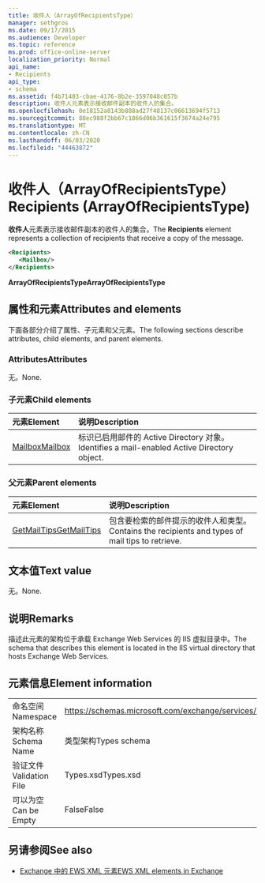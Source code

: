 ```yaml
---
title: 收件人（ArrayOfRecipientsType）
manager: sethgros
ms.date: 09/17/2015
ms.audience: Developer
ms.topic: reference
ms.prod: office-online-server
localization_priority: Normal
api_name:
- Recipients
api_type:
- schema
ms.assetid: f4b71403-cbae-4176-8b2e-3597048c057b
description: 收件人元素表示接收邮件副本的收件人的集合。
ms.openlocfilehash: 0e18152a8143b888ad27f48137c06613694f5713
ms.sourcegitcommit: 88ec988f2bb67c1866d06b361615f3674a24e795
ms.translationtype: MT
ms.contentlocale: zh-CN
ms.lasthandoff: 06/03/2020
ms.locfileid: "44463872"
---
```

# <a name="recipients-arrayofrecipientstype"></a><span data-ttu-id="e0819-103">收件人（ArrayOfRecipientsType）</span><span class="sxs-lookup"><span data-stu-id="e0819-103">Recipients (ArrayOfRecipientsType)</span></span>

<span data-ttu-id="e0819-104">**收件人**元素表示接收邮件副本的收件人的集合。</span><span class="sxs-lookup"><span data-stu-id="e0819-104">The **Recipients** element represents a collection of recipients that receive a copy of the message.</span></span> 
  
```XML
<Recipients>
   <Mailbox/>
</Recipients>
```

 <span data-ttu-id="e0819-105">**ArrayOfRecipientsType**</span><span class="sxs-lookup"><span data-stu-id="e0819-105">**ArrayOfRecipientsType**</span></span>
## <a name="attributes-and-elements"></a><span data-ttu-id="e0819-106">属性和元素</span><span class="sxs-lookup"><span data-stu-id="e0819-106">Attributes and elements</span></span>

<span data-ttu-id="e0819-107">下面各部分介绍了属性、子元素和父元素。</span><span class="sxs-lookup"><span data-stu-id="e0819-107">The following sections describe attributes, child elements, and parent elements.</span></span>
  
### <a name="attributes"></a><span data-ttu-id="e0819-108">Attributes</span><span class="sxs-lookup"><span data-stu-id="e0819-108">Attributes</span></span>

<span data-ttu-id="e0819-109">无。</span><span class="sxs-lookup"><span data-stu-id="e0819-109">None.</span></span>
  
### <a name="child-elements"></a><span data-ttu-id="e0819-110">子元素</span><span class="sxs-lookup"><span data-stu-id="e0819-110">Child elements</span></span>

|<span data-ttu-id="e0819-111">**元素**</span><span class="sxs-lookup"><span data-stu-id="e0819-111">**Element**</span></span>|<span data-ttu-id="e0819-112">**说明**</span><span class="sxs-lookup"><span data-stu-id="e0819-112">**Description**</span></span>|
|:-----|:-----|
|[<span data-ttu-id="e0819-113">Mailbox</span><span class="sxs-lookup"><span data-stu-id="e0819-113">Mailbox</span></span>](mailbox.md) <br/> |<span data-ttu-id="e0819-114">标识已启用邮件的 Active Directory 对象。</span><span class="sxs-lookup"><span data-stu-id="e0819-114">Identifies a mail-enabled Active Directory object.</span></span>  <br/> |
   
### <a name="parent-elements"></a><span data-ttu-id="e0819-115">父元素</span><span class="sxs-lookup"><span data-stu-id="e0819-115">Parent elements</span></span>

|<span data-ttu-id="e0819-116">**元素**</span><span class="sxs-lookup"><span data-stu-id="e0819-116">**Element**</span></span>|<span data-ttu-id="e0819-117">**说明**</span><span class="sxs-lookup"><span data-stu-id="e0819-117">**Description**</span></span>|
|:-----|:-----|
|[<span data-ttu-id="e0819-118">GetMailTips</span><span class="sxs-lookup"><span data-stu-id="e0819-118">GetMailTips</span></span>](getmailtips.md) <br/> |<span data-ttu-id="e0819-119">包含要检索的邮件提示的收件人和类型。</span><span class="sxs-lookup"><span data-stu-id="e0819-119">Contains the recipients and types of mail tips to retrieve.</span></span>  <br/> |
   
## <a name="text-value"></a><span data-ttu-id="e0819-120">文本值</span><span class="sxs-lookup"><span data-stu-id="e0819-120">Text value</span></span>

<span data-ttu-id="e0819-121">无。</span><span class="sxs-lookup"><span data-stu-id="e0819-121">None.</span></span>
  
## <a name="remarks"></a><span data-ttu-id="e0819-122">说明</span><span class="sxs-lookup"><span data-stu-id="e0819-122">Remarks</span></span>

<span data-ttu-id="e0819-123">描述此元素的架构位于承载 Exchange Web Services 的 IIS 虚拟目录中。</span><span class="sxs-lookup"><span data-stu-id="e0819-123">The schema that describes this element is located in the IIS virtual directory that hosts Exchange Web Services.</span></span>
  
## <a name="element-information"></a><span data-ttu-id="e0819-124">元素信息</span><span class="sxs-lookup"><span data-stu-id="e0819-124">Element information</span></span>

|||
|:-----|:-----|
|<span data-ttu-id="e0819-125">命名空间</span><span class="sxs-lookup"><span data-stu-id="e0819-125">Namespace</span></span>  <br/> |https://schemas.microsoft.com/exchange/services/2006/types  <br/> |
|<span data-ttu-id="e0819-126">架构名称</span><span class="sxs-lookup"><span data-stu-id="e0819-126">Schema Name</span></span>  <br/> |<span data-ttu-id="e0819-127">类型架构</span><span class="sxs-lookup"><span data-stu-id="e0819-127">Types schema</span></span>  <br/> |
|<span data-ttu-id="e0819-128">验证文件</span><span class="sxs-lookup"><span data-stu-id="e0819-128">Validation File</span></span>  <br/> |<span data-ttu-id="e0819-129">Types.xsd</span><span class="sxs-lookup"><span data-stu-id="e0819-129">Types.xsd</span></span>  <br/> |
|<span data-ttu-id="e0819-130">可以为空</span><span class="sxs-lookup"><span data-stu-id="e0819-130">Can be Empty</span></span>  <br/> |<span data-ttu-id="e0819-131">False</span><span class="sxs-lookup"><span data-stu-id="e0819-131">False</span></span>  <br/> |
   
## <a name="see-also"></a><span data-ttu-id="e0819-132">另请参阅</span><span class="sxs-lookup"><span data-stu-id="e0819-132">See also</span></span>



- [<span data-ttu-id="e0819-133">Exchange 中的 EWS XML 元素</span><span class="sxs-lookup"><span data-stu-id="e0819-133">EWS XML elements in Exchange</span></span>](ews-xml-elements-in-exchange.md)

